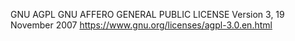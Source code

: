 GNU AGPL
GNU AFFERO GENERAL PUBLIC LICENSE
Version 3, 19 November 2007
https://www.gnu.org/licenses/agpl-3.0.en.html
